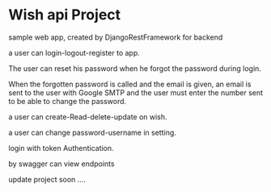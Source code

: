 # Wish api Project 

sample web app, created by DjangoRestFramework for backend

a user can login-logout-register to app.

The user can reset his password when he forgot the password during login.

When the forgotten password is called and the email is given, an email is sent to the user with Google SMTP and the user must enter the number sent to be able to change the password.

a user can create-Read-delete-update on wish.

a user can change password-username in setting.

login with token Authentication.

by swagger can view endpoints

update project soon ....